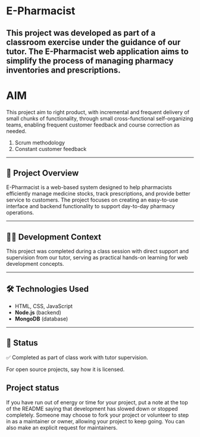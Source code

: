 # E-Pharmacist
This project was developed as part of a classroom exercise under the guidance of our tutor. The E-Pharmacist web application aims to simplify the process of managing pharmacy inventories and prescriptions.
---
# AIM
This project aim to right product, with incremental and frequent delivery of small chunks of functionality, through small cross-functional self-organizing teams, enabling frequent customer feedback and course correction as needed.

1. Scrum methodology
1. Constant customer feedback

---

## 📌 Project Overview

E-Pharmacist is a web-based system designed to help pharmacists efficiently manage medicine stocks, track prescriptions, and provide better service to customers. The project focuses on creating an easy-to-use interface and backend functionality to support day-to-day pharmacy operations.

---

## 🧑‍🏫 Development Context

This project was completed during a class session with direct support and supervision from our tutor, serving as practical hands-on learning for web development concepts.

---

## 🛠️ Technologies Used

- HTML, CSS, JavaScript  
- **Node.js** (backend)  
- **MongoDB** (database)  

---

## 📌 Status

✅ Completed as part of class work with tutor supervision.

For open source projects, say how it is licensed.

## Project status
If you have run out of energy or time for your project, put a note at the top of the README saying that development has slowed down or stopped completely. Someone may choose to fork your project or volunteer to step in as a maintainer or owner, allowing your project to keep going. You can also make an explicit request for maintainers.
